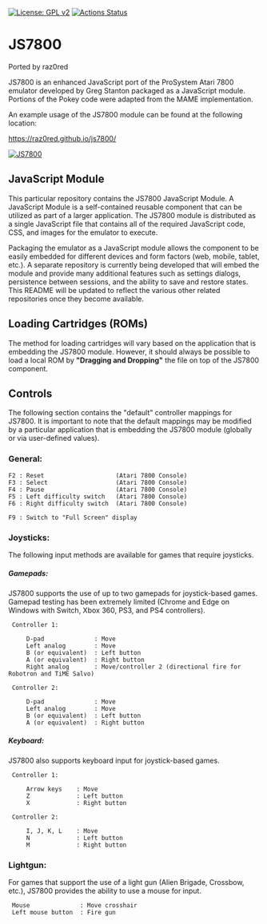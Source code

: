 [![License: GPL v2](https://img.shields.io/badge/License-GPL%20v2-blue.svg)](https://www.gnu.org/licenses/old-licenses/gpl-2.0.en.html)
[![Actions Status](https://github.com/raz0red/js7800/workflows/Build/badge.svg)](https://github.com/raz0red/js7800/actions)

# JS7800

Ported by raz0red

JS7800 is an enhanced JavaScript port of the ProSystem Atari 7800 emulator developed by Greg Stanton packaged as a JavaScript module.
Portions of the Pokey code were adapted from the MAME implementation.

An example usage of the JS7800 module can be found at the following location:

https://raz0red.github.io/js7800/

[![JS7800](https://github.com/raz0red/js7800/raw/master/screenshots/screenshot.png)](https://raz0red.github.io/js7800/)

## JavaScript Module

This particular repository contains the JS7800 JavaScript Module. A JavaScript Module is a self-contained reusable component that can be utilized as part of a larger application. The JS7800 module is distributed as a single JavaScript file that contains all of the required JavaScript code, CSS, and images for the emulator to execute. 

Packaging the emulator as a JavaScript module allows the component to be easily embedded for different devices and form factors (web, mobile, tablet, etc.). A separate repository is currently being developed that will embed the module and provide many additional features such as settings dialogs, persistence between sessions, and the ability to save and restore states. This README will be updated to reflect the various other related repositories once they become available.

## Loading Cartridges (ROMs)

The method for loading cartridges will vary based on the application that is embedding the JS7800 module. However, it should always be possible to load a local ROM by **"Dragging and Dropping"** the file on top of the JS7800 component. 

## Controls

The following section contains the "default" controller mappings for JS7800. It is important to note that the default mappings may be modified by a particular application that is embedding the JS7800 module (globally or via user-defined values). 

### General:
  
    F2 : Reset                    (Atari 7800 Console)
    F3 : Select                   (Atari 7800 Console)
    F4 : Pause                    (Atari 7800 Console)
    F5 : Left difficulty switch   (Atari 7800 Console)
    F6 : Right difficulty switch  (Atari 7800 Console)

    F9 : Switch to "Full Screen" display
                    
### Joysticks:

The following input methods are available for games that require joysticks.
    
##### Gamepads:

JS7800 supports the use of up to two gamepads for joystick-based games. Gamepad testing has been extremely limited (Chrome and Edge on Windows with Switch, Xbox 360, PS3, and PS4 controllers).

     Controller 1:
     
         D-pad              : Move
         Left analog        : Move
         B (or equivalent)  : Left button
         A (or equivalent)  : Right button
         Right analog       : Move/controller 2 (directional fire for Robotron and TiME Salvo)
       
     Controller 2:
     
         D-pad              : Move
         Left analog        : Move
         B (or equivalent)  : Left button
         A (or equivalent)  : Right button
    
##### Keyboard:

JS7800 also supports keyboard input for joystick-based games.
    
     Controller 1:
     
         Arrow keys    : Move
         Z             : Left button
         X             : Right button
       
     Controller 2:
     
         I, J, K, L    : Move
         N             : Left button
         M             : Right button

### Lightgun:

For games that support the use of a light gun (Alien Brigade, Crossbow, etc.), JS7800 provides the ability to use a mouse for input.

     Mouse              : Move crosshair
     Left mouse button  : Fire gun
